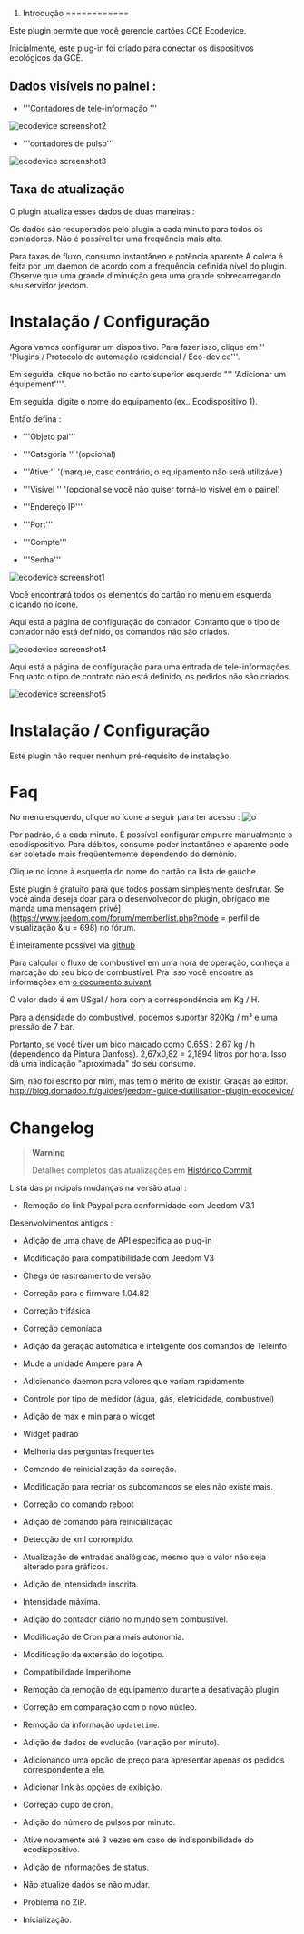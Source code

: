 1. Introdução 
============

Este plugin permite que você gerencie cartões GCE Ecodevice.

Inicialmente, este plug-in foi criado para conectar os dispositivos ecológicos da GCE.

Dados visíveis no painel : 
-----------------------------------

-   '''Contadores de tele-informação '''

![ecodevice screenshot2](../images/ecodevice_screenshot2.jpg)

-   '''contadores de pulso'''

![ecodevice screenshot3](../images/ecodevice_screenshot3.jpg)

Taxa de atualização 
-----------------------------

O plugin atualiza esses dados de duas maneiras :

Os dados são recuperados pelo plugin a cada minuto para todos
os contadores. Não é possível ter uma frequência mais alta.

Para taxas de fluxo, consumo instantâneo e potência aparente
A coleta é feita por um daemon de acordo com a frequência definida
nível do plugin. Observe que uma grande diminuição gera uma grande
sobrecarregando seu servidor jeedom.

Instalação / Configuração 
========================

Agora vamos configurar um dispositivo. Para fazer isso, clique em
'' 'Plugins / Protocolo de automação residencial / Eco-device'''.

Em seguida, clique no botão no canto superior esquerdo "'' 'Adicionar um
équipement'''".

Em seguida, digite o nome do equipamento (ex.. Ecodispositivo 1).

Então defina :

-   '''Objeto pai'''

-   '''Categoria '' '(opcional)

-   '''Ative '' '(marque, caso contrário, o equipamento não será utilizável)

-   '''Visível '' '(opcional se você não quiser torná-lo visível em
    o painel)

-   '''Endereço IP'''

-   '''Port'''

-   '''Compte'''

-   '''Senha'''

![ecodevice screenshot1](../images/ecodevice_screenshot1.jpg)

Você encontrará todos os elementos do cartão no menu em
esquerda clicando no ícone.

Aqui está a página de configuração do contador. Contanto que o tipo de contador
não está definido, os comandos não são criados.

![ecodevice screenshot4](../images/ecodevice_screenshot4.jpg)

Aqui está a página de configuração para uma entrada de tele-informações. Enquanto o
tipo de contrato não está definido, os pedidos não são criados.

![ecodevice screenshot5](../images/ecodevice_screenshot5.jpg)

Instalação / Configuração 
========================

Este plugin não requer nenhum pré-requisito de instalação.

Faq 
===

No menu esquerdo, clique no ícone a seguir para ter
acesso : ![o](../images/acces_sous_indicateur.jpg)

Por padrão, é a cada minuto. É possível configurar
empurre manualmente o ecodispositivo. Para débitos, consumo
poder instantâneo e aparente pode ser coletado mais
freqüentemente dependendo do demônio.

Clique no ícone à esquerda do nome do cartão na lista de
gauche.

Este plugin é gratuito para que todos possam simplesmente desfrutar. Se
você ainda deseja doar para o desenvolvedor do plugin, obrigado
me manda uma mensagem
privé](https://www.jeedom.com/forum/memberlist.php?mode = perfil de visualização & u = 698)
no fórum.

É inteiramente possível via
[github](https://github.com/guenneguezt/plugin-ecodevice)

Para calcular o fluxo de combustível em uma hora de operação,
conheça a marcação do seu bico de combustível. Pra isso você
encontre as informações em [o documento
suivant](http://fr.cd.danfoss.com/PCMPDF/DKBDPD060A204.pdf).

O valor dado é em USgal / hora com a correspondência em Kg / H.

Para a densidade do combustível, podemos suportar 820Kg / m³ e uma pressão de 7
bar.

Portanto, se você tiver um bico marcado como 0.65S : 2,67 kg / h (dependendo da
Pintura Danfoss). 2,67x0,82 = 2,1894 litros por hora. Isso dá uma
indicação "aproximada" do seu consumo.

Sim, não foi escrito por mim, mas tem o mérito de existir.
Graças ao editor.
<http://blog.domadoo.fr/guides/jeedom-guide-dutilisation-plugin-ecodevice/>

Changelog 
=========

> **Warning**
>
> Detalhes completos das atualizações em [Histórico
> Commit](https://github.com/guenneguezt/plugin-ecodevice/commits/master)

Lista das principais mudanças na versão atual :

-   Remoção do link Paypal para conformidade com Jeedom V3.1

Desenvolvimentos antigos :

-   Adição de uma chave de API específica ao plug-in

-   Modificação para compatibilidade com Jeedom V3

-   Chega de rastreamento de versão

-   Correção para o firmware 1.04.82

-   Correção trifásica

-   Correção demoníaca

-   Adição da geração automática e inteligente dos comandos de
    Teleinfo

-   Mude a unidade Ampere para A

-   Adicionando daemon para valores que variam rapidamente

-   Controle por tipo de medidor (água, gás, eletricidade, combustível)

-   Adição de max e min para o widget

-   Widget padrão

-   Melhoria das perguntas frequentes

-   Comando de reinicialização da correção.

-   Modificação para recriar os subcomandos se eles
    não existe mais.

-   Correção do comando reboot

-   Adição de comando para reinicialização

-   Detecção de xml corrompido.

-   Atualização de entradas analógicas, mesmo que o valor não seja alterado
    para gráficos.

-   Adição de intensidade inscrita.

-   Intensidade máxima.

-   Adição do contador diário no mundo sem combustível.

-   Modificação de Cron para mais autonomia.

-   Modificação da extensão do logotipo.

-   Compatibilidade Imperihome

-   Remoção da remoção de equipamento durante a desativação
    plugin

-   Correção em comparação com o novo núcleo.

-   Remoção da informação `updatetime`.

-   Adição de dados de evolução (variação por minuto).

-   Adicionando uma opção de preço para apresentar apenas os pedidos
    correspondente a ele.

-   Adicionar link às opções de exibição.

-   Correção dupo de cron.

-   Adição do número de pulsos por minuto.

-   Ative novamente até 3 vezes em caso de indisponibilidade
    do ecodispositivo.

-   Adição de informações de status.

-   Não atualize dados se não mudar.

-   Problema no ZIP.

-   Inicialização.


